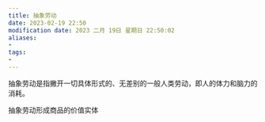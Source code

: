 ```yaml
---
title: 抽象劳动
date: 2023-02-19 22:50
modification date: 2023 二月 19日 星期日 22:50:02
aliases: 
- 
tags: 
- 
---
```


抽象劳动是指撇开一切具体形式的、无差别的一般人类劳动，即人的体力和脑力的消耗。

抽象劳动形成商品的价值实体